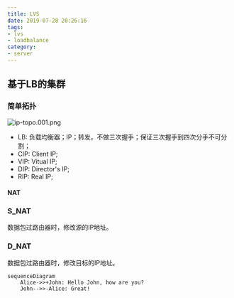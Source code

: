 ```yaml
---
title: LVS
date: 2019-07-28 20:26:16
tags:
- lvs
- loadbalance
category:
- server 
---
```



## 基于LB的集群
###  简单拓扑

![ip-topo.001.png](ip-topo.001.png)

* LB: 负载均衡器；IP；转发，不做三次握手；保证三次握手到四次分手不可分割；
* CIP: Client IP;
* VIP: Vitual IP;
* DIP: Director's IP;
* RIP: Real IP;

#### NAT
### S_NAT
数据包过路由器时，修改源的IP地址。

### D_NAT
数据包过路由器时，修改目标的IP地址。


```mermaid
sequenceDiagram
    Alice->>+John: Hello John, how are you?
    John-->>-Alice: Great!
```